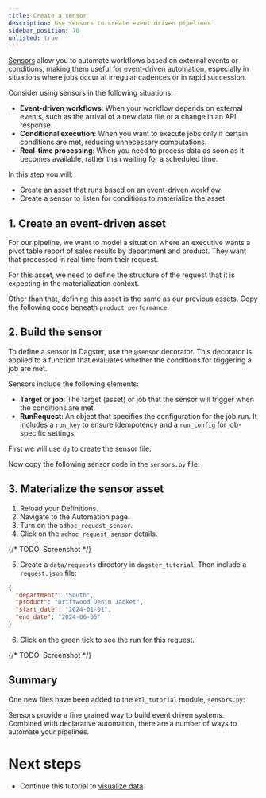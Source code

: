 ```yaml
---
title: Create a sensor
description: Use sensors to create event driven pipelines
sidebar_position: 70
unlisted: true
---
```


[Sensors](/guides/automate/sensors) allow you to automate workflows based on external events or conditions, making them useful for event-driven automation, especially in situations where jobs occur at irregular cadences or in rapid succession.

Consider using sensors in the following situations:

- **Event-driven workflows**: When your workflow depends on external events, such as the arrival of a new data file or a change in an API response.
- **Conditional execution**: When you want to execute jobs only if certain conditions are met, reducing unnecessary computations.
- **Real-time processing**: When you need to process data as soon as it becomes available, rather than waiting for a scheduled time.

In this step you will:

- Create an asset that runs based on an event-driven workflow
- Create a sensor to listen for conditions to materialize the asset

## 1. Create an event-driven asset

For our pipeline, we want to model a situation where an executive wants a pivot table report of sales results by department and product. They want that processed in real time from their request.

For this asset, we need to define the structure of the request that it is expecting in the materialization context.

Other than that, defining this asset is the same as our previous assets. Copy the following code beneath `product_performance`.

<CodeExample
  path="docs_snippets/docs_snippets/guides/tutorials/etl_tutorial/src/etl_tutorial/defs/assets.py"
  language="python"
  startAfter="start_adhoc_request_asset"
  endBefore="end_adhoc_request_asset"
  title="src/etl_tutorial/defs/assets.py"
/>

## 2. Build the sensor

To define a sensor in Dagster, use the `@sensor` decorator. This decorator is applied to a function that evaluates whether the conditions for triggering a job are met.

Sensors include the following elements:

- **Target** or **job**: The target (asset) or job that the sensor will trigger when the conditions are met.
- **RunRequest**: An object that specifies the configuration for the job run. It includes a `run_key` to ensure idempotency and a `run_config` for job-specific settings.

First we will use `dg` to create the sensor file:

<CliInvocationExample path="docs_snippets/docs_snippets/guides/tutorials/etl_tutorial/commands/dg-scaffold-sensors.txt" />

Now copy the following sensor code in the `sensors.py` file:

<CodeExample
  path="docs_snippets/docs_snippets/guides/tutorials/etl_tutorial/src/etl_tutorial/defs/sensors.py"
  language="python"
  title="src/etl_tutorial/defs/sensors.py"
/>

## 3. Materialize the sensor asset

1. Reload your Definitions.
2. Navigate to the Automation page.
3. Turn on the `adhoc_request_sensor`.
4. Click on the `adhoc_request_sensor` details.

{/* TODO: Screenshot */}

5. Create a `data/requests` directory in `dagster_tutorial`. Then include a `request.json` file:

```json
{
  "department": "South",
  "product": "Driftwood Denim Jacket",
  "start_date": "2024-01-01",
  "end_date": "2024-06-05"
}
```

6. Click on the green tick to see the run for this request.

{/* TODO: Screenshot */}

## Summary

One new files have been added to the `etl_tutorial` module, `sensors.py`:

<CliInvocationExample path="docs_snippets/docs_snippets/guides/tutorials/etl_tutorial/tree/step-6.txt" />

Sensors provide a fine grained way to build event driven systems. Combined with declarative automation, there are a number of ways to automate your pipelines.

# Next steps

- Continue this tutorial to [visualize data](/etl-pipeline-tutorial/visualize-data)
